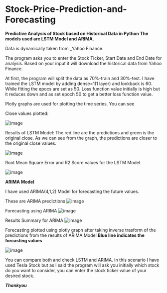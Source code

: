# Stock-Price-Prediction-and-Forecasting


**Predictive Analysis of Stock based on Historical Data in Python
The models used are LSTM Model and ARIMA.**

Data is dynamically taken from _Yahoo Finance. 

The program asks you to enter the Stock Ticker, Start Date and End Date for analysis. Based on your input it will download the historical data from Yahoo Finance.

At first, the program will split the data as 70%-train and 30%-test. I have trained the LSTM model by adding dense=1(1 layer) and lookback is 60. While fitting the epocs are set as 50. Loss function value initially is high but it reduces down and as set epoch 50 to get a better loss function value.

Plotly graphs are used for plotting the time series. You can see


Close values plotted:

![image](https://user-images.githubusercontent.com/26666702/149738808-0a7c2490-be19-4353-bcdc-82a5052076e4.png)


Results of LSTM Model: 
The red line are the predictions and green is the original close. As we can see from the graph, the predictions are closer to the original close values.

![image](https://user-images.githubusercontent.com/26666702/149738994-5d9597f9-dd50-401e-bcae-97f79c364f3f.png)



Root Mean Square Error and R2 Score values for the LSTM Model.

![image](https://user-images.githubusercontent.com/26666702/149739243-fdf6a966-d527-4bb2-9bbf-56b44f0ab750.png)




**ARIMA Model**

I have used ARIMA(4,1,2) Model for forecasting the future values.

These are ARIMA predictions
![image](https://user-images.githubusercontent.com/26666702/149740454-68153ddd-bdeb-41e9-9b4f-0520ff8ad09b.png)


Forecasting using ARIMA
![image](https://user-images.githubusercontent.com/26666702/149740604-73780fd0-3b61-4d0f-9c0a-7030a5784fe8.png)


Results Summary for ARIMA 
![image](https://user-images.githubusercontent.com/26666702/149740735-6f16dd50-7be5-4ed6-abd2-8c689e819a96.png)


Forecasting plotted using plotly graph after taking inverse trasform of the predictions from the results of ARIMA Model
**Blue line indicates the forcasting values**

![image](https://user-images.githubusercontent.com/26666702/149741034-3d108e80-35c3-4ada-a698-7f24fe14c954.png)



You can compare both and check LSTM and ARIMA. In this scenario I have used Tesla Stock but as I said the program will ask you initially which stock do you want to consider, you can enter the stock ticker value of your desired stock.


_**Thankyou**_

